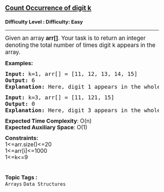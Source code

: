 <h2><a href="https://www.geeksforgeeks.org/problems/find-number-of-numbers/1?page=9&difficulty=Easy&sortBy=accuracy">Count Occurrence of digit k</a></h2><h3>Difficulty Level : Difficulty: Easy</h3><hr><div class="problems_problem_content__Xm_eO"><p><span style="font-size: 14pt;">Given an array <strong>arr[]</strong>. Your task is to&nbsp;return an integer denoting<strong>&nbsp;</strong>the total number of times digit k appears in the array.</span></p>
<p><span style="font-size: 18px;"><strong>Examples:</strong></span></p>
<pre><span style="font-size: 18px;"><strong>Input: </strong>k=1, arr[] = [11, 12, 13, 14, 15]
<strong>Output: </strong>6 <strong>
Explanation:</strong> Here, digit 1 appears in the whole array 6 times.<br></span></pre>
<pre><span style="font-size: 18px;"><strong>Input: </strong>k=3, arr[] = [11, 121, 15]
<strong>Output: </strong>0 <strong>
Explanation:</strong> Here, digit 3 appears in the whole array 0 times.</span></pre>
<p><span style="font-size: 18px;"><strong>Expected Time Complexity</strong>: O(n)<br><strong>Expected Auxiliary Space</strong>: O(1)</span></p>
<p><span style="font-size: 18px;"><strong>Constraints:</strong><br>1&lt;=arr.size()&lt;=20<br>1&lt;=arr[i]&lt;=1000<br>1&lt;=k&lt;=9</span></p></div><br><p><span style=font-size:18px><strong>Topic Tags : </strong><br><code>Arrays</code>&nbsp;<code>Data Structures</code>&nbsp;